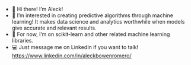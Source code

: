 - 👋 Hi there! I’m Aleck!
- 👀 I’m interested in creating predictive algorithms through machine learning! It makes data science and analytics worthwhile when models give accurate and relevant results.
- 🌱 For now, I’m on scikit-learn and other related machine learning libraries.
- 💻 Just message me on LinkedIn if you want to talk! https://www.linkedin.com/in/aleckbowenromero/
